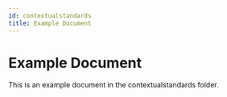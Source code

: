 ```yaml
---
id: contextualstandards
title: Example Document
---
```


# Example Document

This is an example document in the contextualstandards folder.